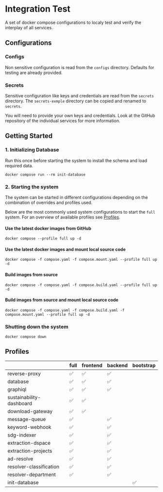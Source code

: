 # Integration Test

A set of docker compose configurations to localy test and verify the interplay of all services.

## Configurations

### Configs

Non sensitive configuration is read from  the `configs` directory. Defaults for testing are already provided.

### Secrets

Sensitive configuration like keys and credentials are read from the `secrets` directory. The `secrets-exmple` directory can be copied and renamed to `secrets`. 

You will need to provide your own keys and credentials. Look at the GitHub repository of the individual services for more information.

## Getting Started

### 1. Initializing Database

Run this once before starting the system to install the schema and load required data.

```
docker compose run --rm init-database
```

### 2. Starting the system

The system can be started in different configurations depending on the combination of overrides and profiles used.

Below are the most commonly used system configurations to start the `full` system. For an overview of available profiles see [Profiles](#Profiles).

#### Use the latest docker images from GitHub

```
docker compose --profile full up -d
```

#### Use the latest docker images and mount local source code

```
docker compose -f compose.yaml -f compose.mount.yaml --profile full up -d 
```

#### Build images from source

```
docker compose -f compose.yaml -f compose.build.yaml --profile full up -d
```

#### Build images from source and mount local source code

```
docker compose -f compose.yaml -f compose.build.yaml -f compose.mount.yaml --profile full up -d
```

### Shutting down the system

```
docker compose down
```

## Profiles

| |full|frontend|backend|bootstrap|
|-|----|--------|-------|---------|
|reverse-proxy|:white_check_mark:|:white_check_mark:|:white_check_mark:||
|database|:white_check_mark:|:white_check_mark:|:white_check_mark:||
|graphiql|:white_check_mark:|:white_check_mark:|:white_check_mark:||
|sustainability-dashboard|:white_check_mark:|:white_check_mark:|||
|download-gateway|:white_check_mark:|:white_check_mark:|||
|message-queue|:white_check_mark:||:white_check_mark:||
|keyword-webhook|:white_check_mark:||:white_check_mark:||
|sdg-indexer|:white_check_mark:||:white_check_mark:||
|extraction-dspace|:white_check_mark:||:white_check_mark:||
|extraction-projects|:white_check_mark:||:white_check_mark:||
|ad-resolve|:white_check_mark:||:white_check_mark:||
|resolver-classification|:white_check_mark:||:white_check_mark:||
|resolver-department|:white_check_mark:||:white_check_mark:||
|init-database||||:white_check_mark:|

